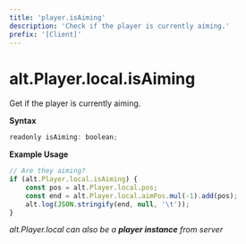 ```yaml
---
title: 'player.isAiming'
description: 'Check if the player is currently aiming.'
prefix: '[Client]'
---
```


# alt.Player.local.isAiming

Get if the player is currently aiming.

**Syntax**

```js
readonly isAiming: boolean;
```

**Example Usage**

```js
// Are they aiming?
if (alt.Player.local.isAiming) {
    const pos = alt.Player.local.pos;
    const end = alt.Player.local.aimPos.mul(-1).add(pos);
    alt.log(JSON.stringify(end, null, '\t'));
}
```

_alt.Player.local can also be a **player instance** from server_

